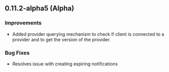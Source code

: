 ## 0.11.2-alpha5 (Alpha)
### Improvements
- Added provider querying mechanism to check if client is connected to a provider and to get the version of the provider.

### Bug Fixes
- Resolves issue with creating expiring notifications